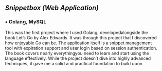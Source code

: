 



## *Snippetbox (Web Application)*

### • Golang, MySQL

This was the first project where I used Golang, developedalongside the book Let’s Go by Alex Edwards. It was
through this project that I discovered how enjoyable Go
can be. The application itself is a snippet management
tool with expiration support and user login based on
session authentication. The book covers nearly everythingyou need to learn and start using the language
effectively. While the project doesn’t dive into highly
advanced techniques, it gave me a solid and practical
foundation to build upon.
